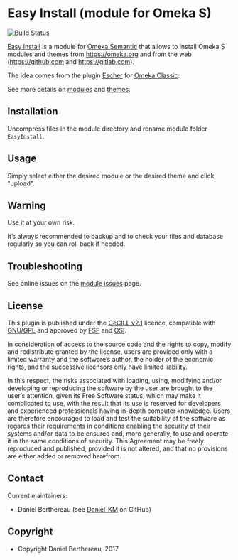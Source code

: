 Easy Install (module for Omeka S)
=================================

[![Build Status](https://travis-ci.org/Daniel-KM/Omeka-S-module-EasyInstall.svg?branch=master)](https://travis-ci.org/Daniel-KM/Omeka-S-module-EasyInstall)

[Easy Install] is a module for [Omeka Semantic] that allows to install Omeka S
modules and themes from https://omeka.org and from the web (https://github.com
and https://gitlab.com).

The idea comes from the plugin [Escher] for [Omeka Classic].

See more details on [modules] and [themes].


Installation
------------

Uncompress files in the module directory and rename module folder `EasyInstall`.


Usage
-----

Simply select either the desired module or the desired theme and click "upload".


Warning
-------

Use it at your own risk.

It’s always recommended to backup and to check your files and database regularly
so you can roll back if needed.


Troubleshooting
---------------

See online issues on the [module issues] page.


License
-------

This plugin is published under the [CeCILL v2.1] licence, compatible with
[GNU/GPL] and approved by [FSF] and [OSI].

In consideration of access to the source code and the rights to copy, modify and
redistribute granted by the license, users are provided only with a limited
warranty and the software’s author, the holder of the economic rights, and the
successive licensors only have limited liability.

In this respect, the risks associated with loading, using, modifying and/or
developing or reproducing the software by the user are brought to the user’s
attention, given its Free Software status, which may make it complicated to use,
with the result that its use is reserved for developers and experienced
professionals having in-depth computer knowledge. Users are therefore encouraged
to load and test the suitability of the software as regards their requirements
in conditions enabling the security of their systems and/or data to be ensured
and, more generally, to use and operate it in the same conditions of security.
This Agreement may be freely reproduced and published, provided it is not
altered, and that no provisions are either added or removed herefrom.


Contact
-------

Current maintainers:

* Daniel Berthereau (see [Daniel-KM] on GitHub)


Copyright
---------

* Copyright Daniel Berthereau, 2017


[Easy Install]: https://github.com/Daniel-KM/Omeka-S-module-EasyInstall
[Escher]: https://github.com/AcuGIS/Escher
[Omeka Semantic]: https://www.omeka.org/s
[Omeka Classic]: https://omeka.org
[modules]: https://daniel-km.github.io/UpgradeToOmekaS/omeka_s_modules.html
[themes]: https://daniel-km.github.io/UpgradeToOmekaS/omeka_s_themes.html
[module issues]: https://github.com/Daniel-KM/Omeka-S-module-EasyInstall/issues
[CeCILL v2.1]: https://www.cecill.info/licences/Licence_CeCILL_V2.1-en.html
[GNU/GPL]: https://www.gnu.org/licenses/gpl-3.0.html
[FSF]: https://www.fsf.org
[OSI]: http://opensource.org
[Daniel-KM]: https://github.com/Daniel-KM "Daniel Berthereau"

